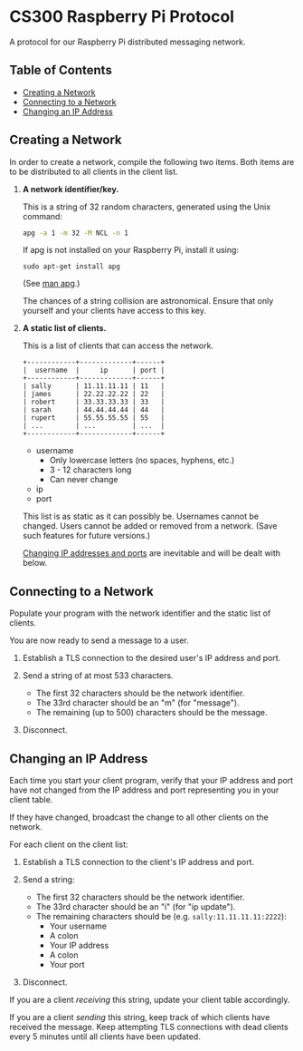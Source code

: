 CS300 Raspberry Pi Protocol
===========================
A protocol for our Raspberry Pi distributed messaging network.

Table of Contents
-----------------
 * [Creating a Network](#creating-a-network)
 * [Connecting to a Network](#connecting-to-a-network)
 * [Changing an IP Address](#changing-an-ip-address)

Creating a Network
------------------
In order to create a network, compile the following two items.  Both items
are to be distributed to all clients in the client list.

1. **A network identifier/key.**

	This is a string of 32 random characters, generated using the Unix command:
	```BASH
	apg -a 1 -m 32 -M NCL -n 1
	```

	If apg is not installed on your Raspberry Pi, install it using:
	```
	sudo apt-get install apg
	```
	(See [man apg](http://linux.die.net/man/1/apg).)

	The chances of a string collision are astronomical.  Ensure that only
	yourself and your clients have access to this key.

2. **A static list of clients.**

	This is a list of clients that can access the network.

	```
	+------------+-------------+------+
	|  username  |     ip      | port |
	+------------+-------------+------+
	| sally      | 11.11.11.11 | 11   |
	| james      | 22.22.22.22 | 22   |
	| robert     | 33.33.33.33 | 33   |
	| sarah      | 44.44.44.44 | 44   |
	| rupert     | 55.55.55.55 | 55   |
	| ...        | ...         | ...  |
	+------------+-------------+------+
	```

	* username
		* Only lowercase letters (no spaces, hyphens, etc.)
		* 3 - 12 characters long
		* Can never change
	* ip
	* port

	This list is as static as it can possibly be.  Usernames cannot be changed.
	Users cannot be added or removed from a network.  (Save such features for
	future versions.)

	[Changing IP addresses and ports](#changing-an-ip-address) are inevitable and
	will be dealt with below.

Connecting to a Network
-----------------------
Populate your program with the network identifier and the static list of
clients.

You are now ready to send a message to a user.

1. Establish a TLS connection to the desired user's IP address and port.

2. Send a string of at most 533 characters.

	* The first 32 characters should be the network identifier.
	* The 33rd character should be an "m" (for "message").
	* The remaining (up to 500) characters should be the message.

3. Disconnect.

Changing an IP Address
----------------------
Each time you start your client program, verify that your IP address and port
have not changed from the IP address and port representing you
in your client table.

If they have changed, broadcast the change to all other clients on the
network.

For each client on the client list:

1.  Establish a TLS connection to the client's IP address and port.

2.  Send a string:

	* The first 32 characters should be the network identifier.
	* The 33rd character should be an "i" (for "ip update").
	* The remaining characters should be (e.g. `sally:11.11.11.11:2222`):
		* Your username
		* A colon
		* Your IP address
		* A colon
		* Your port

3.  Disconnect.

If you are a client *receiving* this string, update your client
table accordingly.

If you are a client *sending* this string, keep track of which clients
have received the message.  Keep attempting TLS connections with dead
clients every 5 minutes until all clients have been updated.
